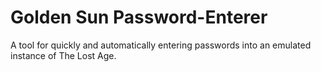 # Golden Sun Password-Enterer
 A tool for quickly and automatically entering passwords into an emulated instance of The Lost Age.
